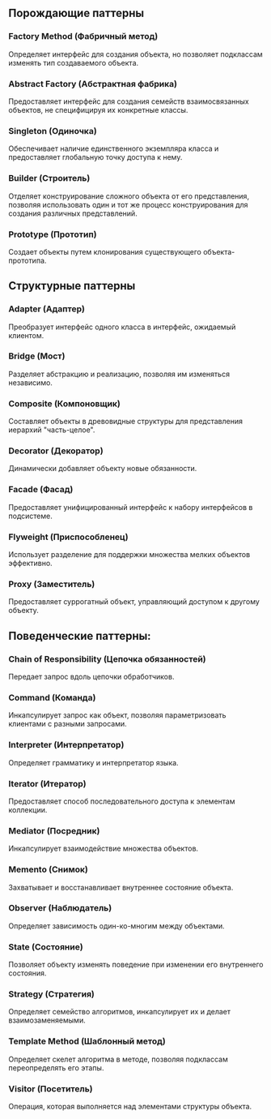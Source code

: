 ## Порождающие паттерны

### Factory Method (Фабричный метод)
Определяет интерфейс для создания объекта, но позволяет подклассам изменять тип создаваемого объекта.
### Abstract Factory (Абстрактная фабрика)  
Предоставляет интерфейс для создания семейств взаимосвязанных объектов, не специфицируя их конкретные классы.
### Singleton (Одиночка)
Обеспечивает наличие единственного экземпляра класса и предоставляет глобальную точку доступа к нему.
### Builder (Строитель)
Отделяет конструирование сложного объекта от его представления, позволяя использовать один и тот же процесс конструирования для создания различных представлений.
### Prototype (Прототип)
Создает объекты путем клонирования существующего объекта-прототипа.

## Структурные паттерны

### Adapter (Адаптер)
Преобразует интерфейс одного класса в интерфейс, ожидаемый клиентом.
### Bridge (Мост)
Разделяет абстракцию и реализацию, позволяя им изменяться независимо.
### Composite (Компоновщик)
Составляет объекты в древовидные структуры для представления иерархий "часть-целое".
### Decorator (Декоратор)
Динамически добавляет объекту новые обязанности.
### Facade (Фасад)
Предоставляет унифицированный интерфейс к набору интерфейсов в подсистеме.
### Flyweight (Приспособленец)
Использует разделение для поддержки множества мелких объектов эффективно.
### Proxy (Заместитель)
Предоставляет суррогатный объект, управляющий доступом к другому объекту.

## Поведенческие паттерны:

### Chain of Responsibility (Цепочка обязанностей)
Передает запрос вдоль цепочки обработчиков.
### Command (Команда)
Инкапсулирует запрос как объект, позволяя параметризовать клиентами с разными запросами.
### Interpreter (Интерпретатор)
Определяет грамматику и интерпретатор языка.
### Iterator (Итератор)
Предоставляет способ последовательного доступа к элементам коллекции.
### Mediator (Посредник)
Инкапсулирует взаимодействие множества объектов.
### Memento (Снимок)
Захватывает и восстанавливает внутреннее состояние объекта.
### Observer (Наблюдатель)
Определяет зависимость один-ко-многим между объектами.
### State (Состояние)
Позволяет объекту изменять поведение при изменении его внутреннего состояния.
### Strategy (Стратегия)
Определяет семейство алгоритмов, инкапсулирует их и делает взаимозаменяемыми.
### Template Method (Шаблонный метод)
Определяет скелет алгоритма в методе, позволяя подклассам переопределять его этапы.
### Visitor (Посетитель)
Операция, которая выполняется над элементами структуры объекта.
